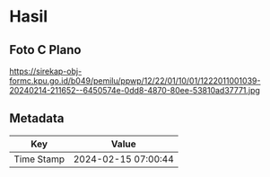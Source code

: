 # Hasil

## Foto C Plano

https://sirekap-obj-formc.kpu.go.id/b049/pemilu/ppwp/12/22/01/10/01/1222011001039-20240214-211652--6450574e-0dd8-4870-80ee-53810ad37771.jpg


## Metadata

| Key        | Value               |
| ---------- | ------------------- |
| Time Stamp | 2024-02-15 07:00:44 |



